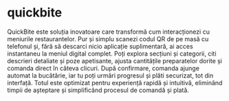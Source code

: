 # quickbite
QuickBite este soluția inovatoare care transformă cum interacționezi cu meniurile restaurantelor. Pur și simplu scanezi codul QR de pe masă cu telefonul și, fără să descarci nicio aplicație suplimentară, ai acces instantaneu la meniul digital complet. Poți explora secțiuni și categorii, citi descrieri detaliate și poze apetisante, ajusta cantitățile preparatelor dorite și comanda direct în câteva clicuri. După confirmare, comanda ajunge automat la bucătărie, iar tu poți urmări progresul și plăti securizat, tot din interfață. Totul este optimizat pentru experiență rapidă și intuitivă, eliminând timpii de așteptare și simplificând procesul de comandă și plată.
